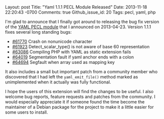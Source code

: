 Layout: post
Title: "Yaml 1.1.1 PECL Module Released"
Date: 2013-11-18 22:20:43 -0700
Comments: true
Github_issue_id: 20
Tags: pecl, yaml, php

I'm glad to announce that I finally got around to releasing the bug fix
version of the [YAML PECL module](http://pecl.php.net/package/yaml) that
I announced on 2013-04-23. Version 1.1.1 fixes several long standing bugs:

- [#61770](https://bugs.php.net/bug.php?id=61770) Crash on nonunicode character
- [#61923](https://bugs.php.net/bug.php?id=61923) Detect_scalar_type() is not aware of base 60 representation
- [#63086](https://bugs.php.net/bug.php?id=63086) Compiling PHP with YAML as static extension fails
- [#64019](https://bugs.php.net/bug.php?id=64019) Segmentation fault if yaml anchor ends with a colon
- [#64694](https://bugs.php.net/bug.php?id=64694) Segfault when array used as mapping key

<!-- more -->

It also includes a small but important patch from a community member who
discovered that I had left the `yaml_emit_file()` method marked as
unimplemented when it actually was fully functional.

I hope the users of this extension will find the changes to be useful. I also
welcome bug reports, feature requests and patches from the community. I would
especially appreciate it if someone found the time become the maintainer of
a Debian package for the project to make it a little easier for some users to
install.

